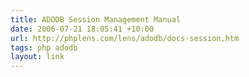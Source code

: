 ```yaml
---
title: ADODB Session Management Manual
date: 2006-07-21 18:05:41 +10:00
url: http://phplens.com/lens/adodb/docs-session.htm
tags: php adodb
layout: link
---
```

